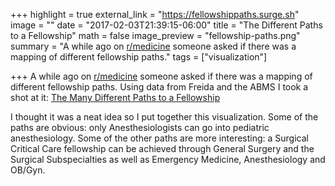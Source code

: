 +++
highlight = true
external_link = "https://fellowshippaths.surge.sh"
image = ""
date = "2017-02-03T21:39:15-06:00"
title = "The Different Paths to a Fellowship"
math = false
image_preview = "fellowship-paths.png"
summary = "A while ago on [r/medicine](https://reddit.com/r/medicine) someone asked if there was a mapping of different fellowship paths."
tags = ["visualization"]

+++
A while ago on [r/medicine](https://reddit.com/r/medicine) someone asked if there was a mapping of different fellowship paths. Using data from Freida and the ABMS I took a shot at it: [The Many Different Paths to a Fellowship](https://fellowshippaths.surge.sh)

I thought it was a neat idea so I put together this visualization. Some of the paths are obvious: only Anesthesiologists can go into pediatric anesthesiology. Some of the other paths are more interesting: a Surgical Critical Care fellowship can be achieved through General Surgery and the Surgical Subspecialties as well as Emergency Medicine, Anesthesiology and OB/Gyn.
